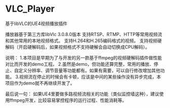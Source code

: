 # VLC_Player
基于libVLC的UE4视频播放插件

播放器基于第三方库libVlc 3.0.8.0版本
支持RTSP、RTMP、HTTP等常用视频流和其他常用的本地视频格式。
支持H.264和H.265编码格式的视频。
支持视频硬解码（开启硬解码后，如果视频格式不支持硬解会自动切换成CPU解码）。

说明：
1.本项目是早期为了与开发的另一款基于ffmpeg的视频硬解码插件做性能对比而开发的demo工程。
2.虽然是demo，但功能还算完整，常用的播放、停止、自定义分辨率、调节音量等功能都有。如果有需要，可以自行修改增加其他功能。
3.视频流在停止的时候会有卡顿，应该是中间的某些操作没有异步完成，本项目作为demo就不再继续开发了。

最后说一句：
如果UE4里要做多路视频流相关的功能（类似监控墙这种），建议使用ffmpeg开发，比较容易掌控程序的运行过程、性能消耗等。 
